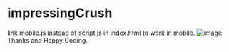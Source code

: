 # impressingCrush
link mobile.js instead of script.js in index.html to work in mobile.
![image](https://github.com/developerrahulofficial/impressingCrush/assets/83329806/1a50454f-634d-4d5b-8f8a-ef2333f366c9)
Thanks and Happy Coding.